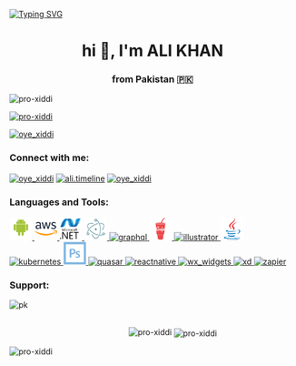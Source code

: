 [![Typing SVG](https://readme-typing-svg.demolab.com?font=Fira+Code&size=30&pause=1000&color=F7F7F7&background=FF0E0E&width=435&lines=++WC+TO+ALI++TIMELINE+%F0%9F%98%8D+;+NOW+YOU+CAN+FOLLOW+ME+%F0%9F%96%A4)](https://git.io/typing-svg)


<h1 align="center">hi 👋, I'm ALI KHAN</h1>
<h3 align="center">from Pakistan 🇵🇰</h3>

<p align="left"> <img src="https://komarev.com/ghpvc/?username=pro-xiddi&label=Profile%20views&color=0e75b6&style=flat" alt="pro-xiddi" /> </p>

<p align="left"> <a href="https://github.com/ryo-ma/github-profile-trophy"><img src="https://github-profile-trophy.vercel.app/?username=pro-xiddi" alt="pro-xiddi" /></a> </p>

<p align="left"> <a href="https://twitter.com/oye_xiddi" target="blank"><img src="https://img.shields.io/twitter/follow/oye_xiddi?logo=twitter&style=for-the-badge" alt="oye_xiddi" /></a> </p>

<h3 align="left">Connect with me:</h3>
<p align="left">
<a href="https://twitter.com/oye_xiddi" target="blank"><img align="center" src="https://raw.githubusercontent.com/rahuldkjain/github-profile-readme-generator/master/src/images/icons/Social/twitter.svg" alt="oye_xiddi" height="30" width="40" /></a>
<a href="https://fb.com/ali.timeline" target="blank"><img align="center" src="https://raw.githubusercontent.com/rahuldkjain/github-profile-readme-generator/master/src/images/icons/Social/facebook.svg" alt="ali.timeline" height="30" width="40" /></a>
<a href="https://instagram.com/oye_xiddi" target="blank"><img align="center" src="https://raw.githubusercontent.com/rahuldkjain/github-profile-readme-generator/master/src/images/icons/Social/instagram.svg" alt="oye_xiddi" height="30" width="40" /></a>
</p>

<h3 align="left">Languages and Tools:</h3>
<p align="left"> <a href="https://developer.android.com" target="_blank" rel="noreferrer"> <img src="https://raw.githubusercontent.com/devicons/devicon/master/icons/android/android-original-wordmark.svg" alt="android" width="40" height="40"/> </a> <a href="https://aws.amazon.com" target="_blank" rel="noreferrer"> <img src="https://raw.githubusercontent.com/devicons/devicon/master/icons/amazonwebservices/amazonwebservices-original-wordmark.svg" alt="aws" width="40" height="40"/> </a> <a href="https://dotnet.microsoft.com/" target="_blank" rel="noreferrer"> <img src="https://raw.githubusercontent.com/devicons/devicon/master/icons/dot-net/dot-net-original-wordmark.svg" alt="dotnet" width="40" height="40"/> </a> <a href="https://www.electronjs.org" target="_blank" rel="noreferrer"> <img src="https://raw.githubusercontent.com/devicons/devicon/master/icons/electron/electron-original.svg" alt="electron" width="40" height="40"/> </a> <a href="https://graphql.org" target="_blank" rel="noreferrer"> <img src="https://www.vectorlogo.zone/logos/graphql/graphql-icon.svg" alt="graphql" width="40" height="40"/> </a> <a href="https://gulpjs.com" target="_blank" rel="noreferrer"> <img src="https://raw.githubusercontent.com/devicons/devicon/master/icons/gulp/gulp-plain.svg" alt="gulp" width="40" height="40"/> </a> <a href="https://www.adobe.com/in/products/illustrator.html" target="_blank" rel="noreferrer"> <img src="https://www.vectorlogo.zone/logos/adobe_illustrator/adobe_illustrator-icon.svg" alt="illustrator" width="40" height="40"/> </a> <a href="https://www.java.com" target="_blank" rel="noreferrer"> <img src="https://raw.githubusercontent.com/devicons/devicon/master/icons/java/java-original.svg" alt="java" width="40" height="40"/> </a> <a href="https://kubernetes.io" target="_blank" rel="noreferrer"> <img src="https://www.vectorlogo.zone/logos/kubernetes/kubernetes-icon.svg" alt="kubernetes" width="40" height="40"/> </a> <a href="https://www.photoshop.com/en" target="_blank" rel="noreferrer"> <img src="https://raw.githubusercontent.com/devicons/devicon/master/icons/photoshop/photoshop-line.svg" alt="photoshop" width="40" height="40"/> </a> <a href="https://quasar.dev/" target="_blank" rel="noreferrer"> <img src="https://cdn.quasar.dev/logo/svg/quasar-logo.svg" alt="quasar" width="40" height="40"/> </a> <a href="https://reactnative.dev/" target="_blank" rel="noreferrer"> <img src="https://reactnative.dev/img/header_logo.svg" alt="reactnative" width="40" height="40"/> </a> <a href="https://www.wxwidgets.org/" target="_blank" rel="noreferrer"> <img src="https://upload.wikimedia.org/wikipedia/commons/b/bb/WxWidgets.svg" alt="wx_widgets" width="40" height="40"/> </a> <a href="https://www.adobe.com/products/xd.html" target="_blank" rel="noreferrer"> <img src="https://cdn.worldvectorlogo.com/logos/adobe-xd.svg" alt="xd" width="40" height="40"/> </a> <a href="https://zapier.com" target="_blank" rel="noreferrer"> <img src="https://www.vectorlogo.zone/logos/zapier/zapier-icon.svg" alt="zapier" width="40" height="40"/> </a> </p>

<h3 align="left">Support:</h3>
<p><a href="https://ko-fi.com/pk"> <img align="left" src="https://cdn.ko-fi.com/cdn/kofi3.png?v=3" height="50" width="210" alt="pk" /></a></p><br><br>

<p><img align="left" src="https://github-readme-stats.vercel.app/api/top-langs?username=pro-xiddi&show_icons=true&locale=en&layout=compact" alt="pro-xiddi" /></p>

<p>&nbsp;<img align="center" src="https://github-readme-stats.vercel.app/api?username=pro-xiddi&show_icons=true&locale=en" alt="pro-xiddi" /></p>

<p><img align="center" src="https://github-readme-streak-stats.herokuapp.com/?user=pro-xiddi&" alt="pro-xiddi" /></p>















































